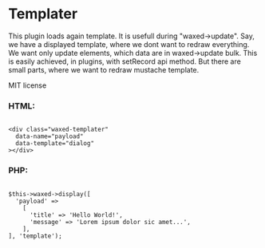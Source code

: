 # Templater

This plugin loads again template.
It is usefull during "waxed->update".
Say, we have a displayed template, where we dont want to redraw everything.
We want only update elements, which data are in waxed->update bulk.
This is easily achieved, in plugins, with setRecord api method.
But there are small parts, where we want to redraw mustache template.

MIT license


### HTML:

```

<div class="waxed-templater"
  data-name="payload"
  data-template="dialog"
></div>

```

### PHP:

```

$this->waxed->display([
  'payload' =>
    [
      'title' => 'Hello World!',
      'message' => 'Lorem ipsum dolor sic amet...',
    ],
], 'template');

```


